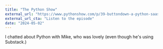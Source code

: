 ```yaml
---
title: "The Python Show"
external_url: "https://www.pythonshow.com/p/39-buttondown-a-python-saas-with"
external_url_cta: "Listen to the episode"
date: "2024-05-02"
---
```


I chatted about Python with Mike, who was lovely (even though he's using Substack.)
